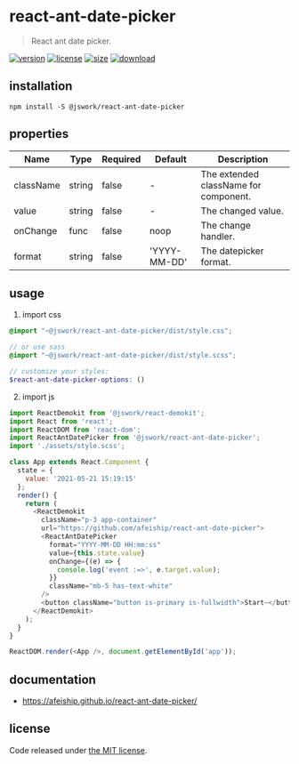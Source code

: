 # react-ant-date-picker
> React ant date picker.

[![version][version-image]][version-url]
[![license][license-image]][license-url]
[![size][size-image]][size-url]
[![download][download-image]][download-url]

## installation
```shell
npm install -S @jswork/react-ant-date-picker
```

## properties
| Name      | Type   | Required | Default      | Description                           |
| --------- | ------ | -------- | ------------ | ------------------------------------- |
| className | string | false    | -            | The extended className for component. |
| value     | string | false    | -            | The changed value.                    |
| onChange  | func   | false    | noop         | The change handler.                   |
| format    | string | false    | 'YYYY-MM-DD' | The datepicker format.                |


## usage
1. import css
  ```scss
  @import "~@jswork/react-ant-date-picker/dist/style.css";

  // or use sass
  @import "~@jswork/react-ant-date-picker/dist/style.scss";

  // customize your styles:
  $react-ant-date-picker-options: ()
  ```
2. import js
  ```js
  import ReactDemokit from '@jswork/react-demokit';
  import React from 'react';
  import ReactDOM from 'react-dom';
  import ReactAntDatePicker from '@jswork/react-ant-date-picker';
  import './assets/style.scss';

  class App extends React.Component {
    state = {
      value: '2021-05-21 15:19:15'
    };
    render() {
      return (
        <ReactDemokit
          className="p-3 app-container"
          url="https://github.com/afeiship/react-ant-date-picker">
          <ReactAntDatePicker
            format="YYYY-MM-DD HH:mm:ss"
            value={this.state.value}
            onChange={(e) => {
              console.log('event :=>', e.target.value);
            }}
            className="mb-5 has-text-white"
          />
          <button className="button is-primary is-fullwidth">Start~</button>
        </ReactDemokit>
      );
    }
  }

  ReactDOM.render(<App />, document.getElementById('app'));

  ```

## documentation
- https://afeiship.github.io/react-ant-date-picker/


## license
Code released under [the MIT license](https://github.com/afeiship/react-ant-date-picker/blob/master/LICENSE.txt).

[version-image]: https://img.shields.io/npm/v/@jswork/react-ant-date-picker
[version-url]: https://npmjs.org/package/@jswork/react-ant-date-picker

[license-image]: https://img.shields.io/npm/l/@jswork/react-ant-date-picker
[license-url]: https://github.com/afeiship/react-ant-date-picker/blob/master/LICENSE.txt

[size-image]: https://img.shields.io/bundlephobia/minzip/@jswork/react-ant-date-picker
[size-url]: https://github.com/afeiship/react-ant-date-picker/blob/master/dist/react-ant-date-picker.min.js

[download-image]: https://img.shields.io/npm/dm/@jswork/react-ant-date-picker
[download-url]: https://www.npmjs.com/package/@jswork/react-ant-date-picker
